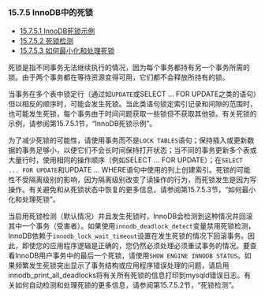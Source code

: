 ### 15.7.5 InnoDB中的死锁

- [15.7.5.1 InnoDB死锁示例](./15.07.05.01.InnoDB死锁示例.md)
- [15.7.5.2 死锁检测](./15.07.05.02.死锁检测.md)
- [15.7.5.3 如何最小化和处理死锁](./15.07.05.03.如何最小化和处理死锁.md)

死锁是指不同事务无法继续执行的情况，因为每个事务都持有另一个事务所需的锁。由于两个事务都在等待资源变得可用，它们都不会释放所持有的锁。

当事务在多个表中锁定行（通过如`UPDATE`或SELECT ... FOR UPDATE之类的语句）但以相反的顺序时，可能会发生死锁。当此类语句锁定索引记录和间隙的范围时，也可能发生死锁，每个事务由于时间问题获取一些锁但不获取其他锁。有关死锁的示例，请参阅第15.7.5.1节，“InnoDB死锁示例”。

为了减少死锁的可能性，请使用事务而不是`LOCK TABLES`语句；保持插入或更新数据的事务足够小，以便它们不会长时间保持打开状态；当不同的事务更新多个表或大量行时，使用相同的操作顺序（例如SELECT ... FOR UPDATE）；在`SELECT ... FOR UPDATE`和UPDATE ... WHERE语句中使用的列上创建索引。死锁的可能性不受隔离级别的影响，因为隔离级别改变了读操作的行为，而死锁发生是因为写操作。有关避免和从死锁状态中恢复的更多信息，请参阅第15.7.5.3节，“如何最小化和处理死锁”。

当启用死锁检测（默认情况）并且发生死锁时，InnoDB会检测到这种情况并回滚其中一个事务（受害者）。如果使用`innodb_deadlock_detect`变量禁用死锁检测，InnoDB依赖于`innodb_lock_wait_timeout`设置在发生死锁的情况下回滚事务。因此，即使您的应用程序逻辑是正确的，您仍然必须处理必须重试事务的情况。要查看InnoDB用户事务中的最后一个死锁，请使用`SHOW ENGINE INNODB STATUS`。如果频繁发生死锁突出显示了事务结构或应用程序错误处理的问题，请启用innodb_print_all_deadlocks将有关所有死锁的信息打印到mysqld错误日志。有关如何自动检测和处理死锁的更多信息，请参阅第15.7.5.2节，“死锁检测”。